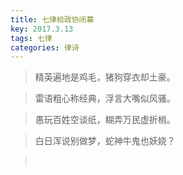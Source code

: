```yaml
---
title: 七律給政协闭幕
key: 2017.3.13
tags: 七律
categories: 律诗
---
```


<blockquote class="blockquote-center">精英遍地是鸡毛，猪狗穿衣却土豪。
</blockquote>
<blockquote class="blockquote-center">雷语粗心称经典，浮言大嘴似风骚。
</blockquote>
<blockquote class="blockquote-center">愚玩百姓空谈纸，糊弄万民虚折梢。
</blockquote>
<blockquote class="blockquote-center">白日浑说别做梦，蛇神牛鬼也妖娆？
</blockquote>
<blockquote class="blockquote-center"></br>
</blockquote>
